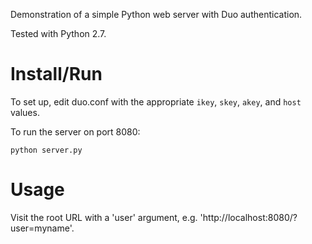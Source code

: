 Demonstration of a simple Python web server with Duo authentication.

Tested with Python 2.7.

# Install/Run

To set up, edit duo.conf with the appropriate `ikey`, `skey`, `akey`, and
`host` values.

To run the server on port 8080:

    python server.py

# Usage

Visit the root URL with a 'user' argument, e.g.
'http://localhost:8080/?user=myname'.



